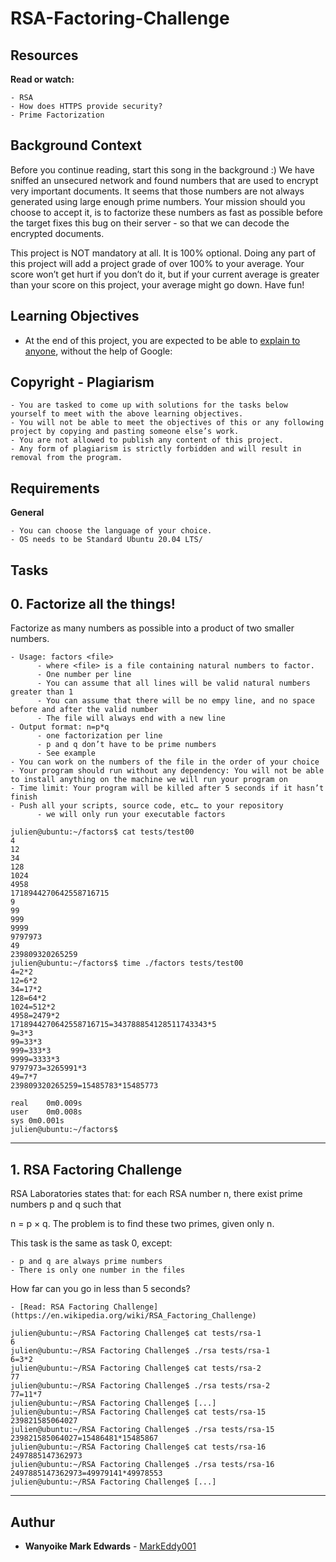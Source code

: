 # RSA-Factoring-Challenge



## Resources
   **Read or watch:**

    - RSA
    - How does HTTPS provide security?
    - Prime Factorization



## Background Context
Before you continue reading, start this song in the background :)
We have sniffed an unsecured network and found numbers that are used to encrypt very important documents. It seems that those numbers are not always generated using large enough prime numbers. Your mission should you choose to accept it, is to factorize these numbers as fast as possible before the target fixes this bug on their server - so that we can decode the encrypted documents.

This project is NOT mandatory at all. It is 100% optional. Doing any part of this project will add a project grade of over 100% to your average. Your score won’t get hurt if you don’t do it, but if your current average is greater than your score on this project, your average might go down. Have fun!
 


## Learning Objectives

   - At the end of this project, you are expected to be able to [explain to anyone](https://alx-intranet.hbtn.io/rltoken/XQ_E28qyePVdJn1Irb_Dfg), without the help of Google:



## Copyright - Plagiarism
    - You are tasked to come up with solutions for the tasks below yourself to meet with the above learning objectives.
    - You will not be able to meet the objectives of this or any following project by copying and pasting someone else’s work.
    - You are not allowed to publish any content of this project.
    - Any form of plagiarism is strictly forbidden and will result in removal from the program.



## Requirements

   **General**

    - You can choose the language of your choice.
    - OS needs to be Standard Ubuntu 20.04 LTS/



## Tasks


## 0. Factorize all the things!

Factorize as many numbers as possible into a product of two smaller numbers.

    - Usage: factors <file>
          - where <file> is a file containing natural numbers to factor.
          - One number per line
          - You can assume that all lines will be valid natural numbers greater than 1
          - You can assume that there will be no empy line, and no space before and after the valid number
          - The file will always end with a new line
    - Output format: n=p*q
          - one factorization per line
          - p and q don’t have to be prime numbers
          - See example
    - You can work on the numbers of the file in the order of your choice
    - Your program should run without any dependency: You will not be able to install anything on the machine we will run your program on
    - Time limit: Your program will be killed after 5 seconds if it hasn’t finish
    - Push all your scripts, source code, etc… to your repository
          - we will only run your executable factors

```
julien@ubuntu:~/factors$ cat tests/test00 
4
12
34
128
1024
4958
1718944270642558716715
9
99
999
9999
9797973
49
239809320265259
julien@ubuntu:~/factors$ time ./factors tests/test00
4=2*2
12=6*2
34=17*2
128=64*2
1024=512*2
4958=2479*2
1718944270642558716715=343788854128511743343*5
9=3*3
99=33*3
999=333*3
9999=3333*3
9797973=3265991*3
49=7*7
239809320265259=15485783*15485773

real    0m0.009s
user    0m0.008s
sys 0m0.001s
julien@ubuntu:~/factors$
```
---





## 1. RSA Factoring Challenge

RSA Laboratories states that: for each RSA number n, there exist prime numbers p and q such that

n = p × q. The problem is to find these two primes, given only n.

This task is the same as task 0, except:

    - p and q are always prime numbers
    - There is only one number in the files
How far can you go in less than 5 seconds?

    - [Read: RSA Factoring Challenge](https://en.wikipedia.org/wiki/RSA_Factoring_Challenge)


```
julien@ubuntu:~/RSA Factoring Challenge$ cat tests/rsa-1
6
julien@ubuntu:~/RSA Factoring Challenge$ ./rsa tests/rsa-1
6=3*2
julien@ubuntu:~/RSA Factoring Challenge$ cat tests/rsa-2
77
julien@ubuntu:~/RSA Factoring Challenge$ ./rsa tests/rsa-2
77=11*7
julien@ubuntu:~/RSA Factoring Challenge$ [...]  
julien@ubuntu:~/RSA Factoring Challenge$ cat tests/rsa-15
239821585064027
julien@ubuntu:~/RSA Factoring Challenge$ ./rsa tests/rsa-15 
239821585064027=15486481*15485867
julien@ubuntu:~/RSA Factoring Challenge$ cat tests/rsa-16
2497885147362973
julien@ubuntu:~/RSA Factoring Challenge$ ./rsa tests/rsa-16
2497885147362973=49979141*49978553
julien@ubuntu:~/RSA Factoring Challenge$ [...]
```
---





## Authur

- **Wanyoike Mark Edwards** - [MarkEddy001](https://github.com/MarkEddy001)

